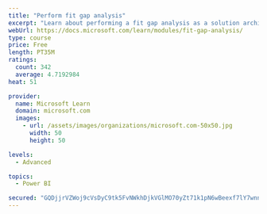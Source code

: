 ```yaml
---
title: "Perform fit gap analysis"
excerpt: "Learn about performing a fit gap analysis as a solution architect for Dynamics 365 and Microsoft Power Platform."
webUrl: https://docs.microsoft.com/learn/modules/fit-gap-analysis/
type: course
price: Free
length: PT35M
ratings:
  count: 342
  average: 4.7192984
heat: 51

provider:
  name: Microsoft Learn
  domain: microsoft.com
  images:
    - url: /assets/images/organizations/microsoft.com-50x50.jpg
      width: 50
      height: 50

levels:
  - Advanced

topics:
  - Power BI

secured: "GQDjjrVZWoj9cVsDyC9tk5FvNWkhDjkVGlMO70yZt71k1pN6wBeexf7lY7wnn6fks0pVVl/YuMGuf0RPmYkDm/2RIhTAEkV6G1Xmv206KNZGlkQ3eqh4XxyvPNWt1mU/9GVklUO8A52ma940io9VJmpTwPBZcaMliAYvs92JAhgFRxAnZcycTWR0NN8BULQ38ziZ+A3nYi5sR1/v0I4M5j+3S2/jGLXpL87sHGOb7rbfpTLHosiAvxZWZ5lQ32OuqY9yg9+vPO6EPkxZMzGodeULklU4rQ5okTSR4K5FCuXz7roWxDyBgUj+ZNl8e4OZSyfo1cR9raHFYq8YLgTGdSahtEFCD7IQsOQoE2zYipWO1idx5TgdBOlrcnMyrk2d03Qi8KzgMj58lpO3afLfar4Ph73DyxtkCcOZ90zPkwY=;9q5J94fbHwMgLlSLKoAARw=="
---
```


